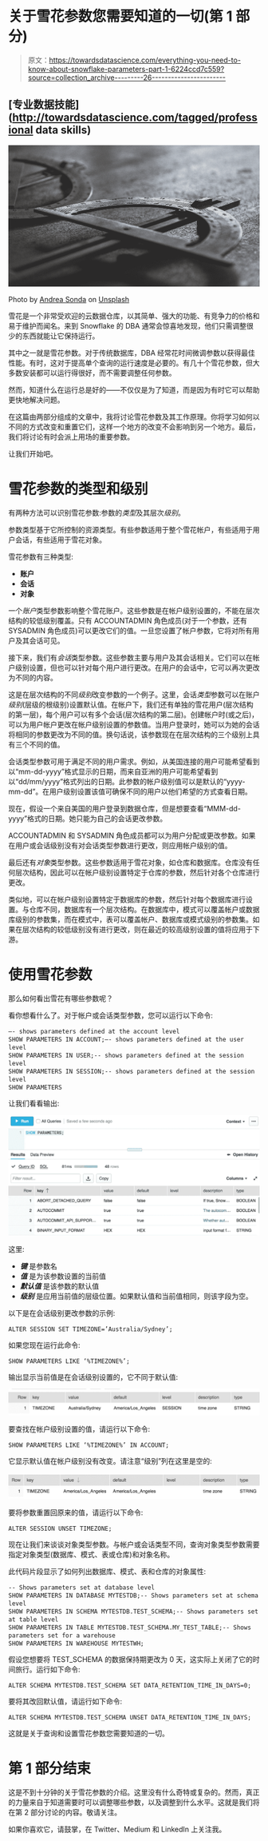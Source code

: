 # 关于雪花参数您需要知道的一切(第 1 部分)

> 原文：<https://towardsdatascience.com/everything-you-need-to-know-about-snowflake-parameters-part-1-6224ccd7c559?source=collection_archive---------26----------------------->

## [专业数据技能](http://towardsdatascience.com/tagged/professional data skills)

![](img/d7d658c774eeec8204451a304a70e2f2.png)

Photo by [Andrea Sonda](https://unsplash.com/@andreasonda?utm_source=medium&utm_medium=referral) on [Unsplash](https://unsplash.com?utm_source=medium&utm_medium=referral)

雪花是一个非常受欢迎的云数据仓库，以其简单、强大的功能、有竞争力的价格和易于维护而闻名。来到 Snowflake 的 DBA 通常会惊喜地发现，他们只需调整很少的东西就能让它保持运行。

其中之一就是雪花参数。对于传统数据库，DBA 经常花时间微调参数以获得最佳性能。有时，这对于提高单个查询的运行速度是必要的。有几十个雪花参数，但大多数安装都可以运行得很好，而不需要调整任何参数。

然而，知道什么在运行总是好的——不仅仅是为了知道，而是因为有时它可以帮助更快地解决问题。

在这篇由两部分组成的文章中，我将讨论雪花参数及其工作原理。你将学习如何以不同的方式改变和重置它们，这样一个地方的改变不会影响到另一个地方。最后，我们将讨论有时会派上用场的重要参数。

让我们开始吧。

# 雪花参数的类型和级别

有两种方法可以识别雪花参数:参数的*类型*及其层次*级别*。

参数类型基于它所控制的资源类型。有些参数适用于整个雪花帐户，有些适用于用户会话，有些适用于雪花对象。

雪花参数有三种类型:

*   **账户**
*   **会话**
*   **对象**

一个*账户*类型参数影响整个雪花账户。这些参数是在帐户级别设置的，不能在层次结构的较低级别覆盖。只有 ACCOUNTADMIN 角色成员(对于一个参数，还有 SYSADMIN 角色成员)可以更改它们的值。一旦您设置了帐户参数，它将对所有用户及其会话可见。

接下来，我们有*会话*类型参数。这些参数主要与用户及其会话相关。它们可以在帐户级别设置，但也可以针对每个用户进行更改。在用户的会话中，它可以再次更改为不同的内容。

这是在层次结构的不同*级别*改变参数的一个例子。这里，会话*类型*参数可以在账户*级别*(层级的根级别)设置默认值。在帐户下，我们还有单独的雪花用户(层次结构的第一层)，每个用户可以有多个会话(层次结构的第二层)。创建帐户时(或之后)，可以为用户帐户更改在帐户级别设置的参数值。当用户登录时，她可以为她的会话将相同的参数更改为不同的值。换句话说，该参数现在在层次结构的三个级别上具有三个不同的值。

会话类型参数可用于满足不同的用户需求。例如，从美国连接的用户可能希望看到以“mm-dd-yyyy”格式显示的日期，而来自亚洲的用户可能希望看到以“dd/mm/yyyy”格式列出的日期。此参数的帐户级别值可以是默认的“yyyy-mm-dd”。在用户级别设置该值可确保不同的用户以他们希望的方式查看日期。

现在，假设一个来自美国的用户登录到数据仓库，但是想要查看“MMM-dd-yyyy”格式的日期。她只能为自己的会话更改参数。

ACCOUNTADMIN 和 SYSADMIN 角色成员都可以为用户分配或更改参数。如果在用户或会话级别没有对会话类型参数进行更改，则应用帐户级别的值。

最后还有*对象*类型参数。这些参数适用于雪花对象，如仓库和数据库。仓库没有任何层次结构，因此可以在帐户级别设置特定于仓库的参数，然后针对各个仓库进行更改。

类似地，可以在帐户级别设置特定于数据库的参数，然后针对每个数据库进行设置。与仓库不同，数据库有一个层次结构。在数据库中，模式可以覆盖帐户或数据库级别的参数集，而在模式中，表可以覆盖帐户、数据库或模式级别的参数集。如果在层次结构的较低级别没有进行更改，则在最近的较高级别设置的值将应用于下游。

# 使用雪花参数

那么如何看出雪花有哪些参数呢？

看你想看什么了。对于帐户或会话类型参数，您可以运行以下命令:

```
—- shows parameters defined at the account level
SHOW PARAMETERS IN ACCOUNT;—- shows parameters defined at the user level
SHOW PARAMETERS IN USER;-- shows parameters defined at the session level
SHOW PARAMETERS IN SESSION;-- shows parameters defined at the session level
SHOW PARAMETERS
```

让我们看看输出:

![](img/6f4e017a8709731773ca3366e63c410b.png)

这里:

*   ***键*** 是参数名
*   ***值*** 是为该参数设置的当前值
*   ***默认值*** 是该参数的默认值
*   ***级别*** 是应用当前值的层级位置。如果默认值和当前值相同，则该字段为空。

以下是在会话级别更改参数的示例:

```
ALTER SESSION SET TIMEZONE=’Australia/Sydney’;
```

如果您现在运行此命令:

```
SHOW PARAMETERS LIKE ‘%TIMEZONE%’;
```

输出显示当前值是在会话级别设置的，它不同于默认值:

![](img/faaa28001ba90168bb9a1585585eef8d.png)

要查找在帐户级别设置的值，请运行以下命令:

```
SHOW PARAMETERS LIKE ‘%TIMEZONE%’ IN ACCOUNT;
```

它显示默认值在帐户级别没有改变。请注意“级别”列在这里是空的:

![](img/701acc267abd33a1d1a802fc84c19eb0.png)

要将参数重置回原来的值，请运行以下命令:

```
ALTER SESSION UNSET TIMEZONE;
```

现在让我们来谈谈对象类型参数。与帐户或会话类型不同，查询对象类型参数需要指定对象类型(数据库、模式、表或仓库)和对象名称。

此代码片段显示了如何列出数据库、模式、表和仓库的对象属性:

```
-- Shows parameters set at database level
SHOW PARAMETERS IN DATABASE MYTESTDB;-- Shows parameters set at schema level
SHOW PARAMETERS IN SCHEMA MYTESTDB.TEST_SCHEMA;-- Shows parameters set at table level
SHOW PARAMETERS IN TABLE MYTESTDB.TEST_SCHEMA.MY_TEST_TABLE;-- Shows parameters set for a warehouse
SHOW PARAMETERS IN WAREHOUSE MYTESTWH;
```

假设您想要将 TEST_SCHEMA 的数据保持期更改为 0 天，这实际上关闭了它的时间旅行。运行如下命令:

```
ALTER SCHEMA MYTESTDB.TEST_SCHEMA SET DATA_RETENTION_TIME_IN_DAYS=0;
```

要将其改回默认值，请运行如下命令:

```
ALTER SCHEMA MYTESTDB.TEST_SCHEMA UNSET DATA_RETENTION_TIME_IN_DAYS;
```

这就是关于查询和设置雪花参数您需要知道的一切。

# 第 1 部分结束

这是不到十分钟的关于雪花参数的介绍。这里没有什么奇特或复杂的。然而，真正的力量来自于知道需要时可以调整哪些参数，以及调整到什么水平。这就是我们将在第 2 部分讨论的内容。敬请关注。

如果你喜欢它，请鼓掌，在 Twitter、Medium 和 LinkedIn 上关注我。